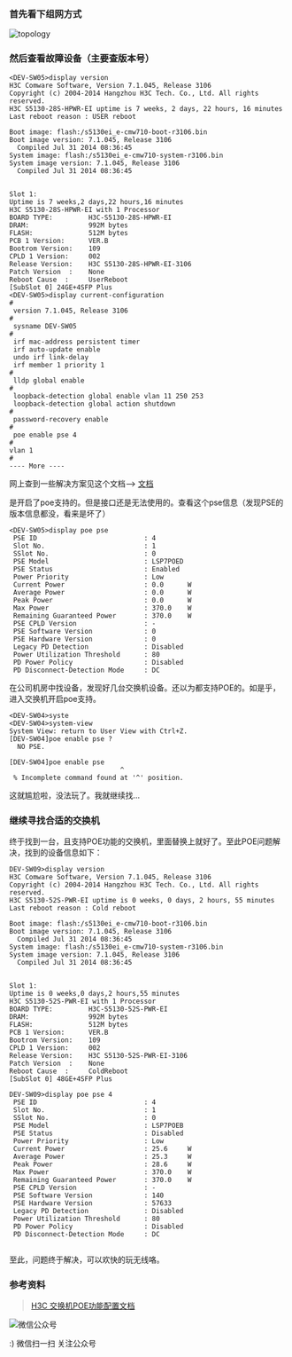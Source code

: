 <!--
author: os4uinfo
head: https://os4u.info/blog/img/sun.png
date: 2017-07-06
title: H3C的POE异常问题解决及配置
tags: Network
images: https://os4u.info/blog/img/sun.png
category: H3C
status: publish
summary: 现在公司用的无线设备是基于POE的瘦终端，接入层的交换机上POE模块运行时间久了，导致POE的电源模块出现问题，最终导致无线终端因无法通过POE供电而失联。本文主要是定位原因和解决问题而形成的。
-->


### 首先看下组网方式

![topology](https://www.os4u.info/blog/network/images/topology-1.png)


### 然后查看故障设备（主要查版本号）

```
<DEV-SW05>display version
H3C Comware Software, Version 7.1.045, Release 3106
Copyright (c) 2004-2014 Hangzhou H3C Tech. Co., Ltd. All rights reserved.
H3C S5130-28S-HPWR-EI uptime is 7 weeks, 2 days, 22 hours, 16 minutes
Last reboot reason : USER reboot

Boot image: flash:/s5130ei_e-cmw710-boot-r3106.bin
Boot image version: 7.1.045, Release 3106
  Compiled Jul 31 2014 08:36:45
System image: flash:/s5130ei_e-cmw710-system-r3106.bin
System image version: 7.1.045, Release 3106
  Compiled Jul 31 2014 08:36:45


Slot 1:
Uptime is 7 weeks,2 days,22 hours,16 minutes
H3C S5130-28S-HPWR-EI with 1 Processor
BOARD TYPE:         H3C-S5130-28S-HPWR-EI
DRAM:               992M bytes
FLASH:              512M bytes
PCB 1 Version:      VER.B
Bootrom Version:    109
CPLD 1 Version:     002
Release Version:    H3C S5130-28S-HPWR-EI-3106
Patch Version  :    None
Reboot Cause  :     UserReboot
[SubSlot 0] 24GE+4SFP Plus
<DEV-SW05>display current-configuration
#
 version 7.1.045, Release 3106
#
 sysname DEV-SW05
#
 irf mac-address persistent timer
 irf auto-update enable
 undo irf link-delay
 irf member 1 priority 1
#
 lldp global enable
#
 loopback-detection global enable vlan 11 250 253
 loopback-detection global action shutdown
#
 password-recovery enable
#
 poe enable pse 4
#
vlan 1
#
---- More ----
```
网上查到一些解决方案见这个文档--> [文档](https://www.os4u.info/blog/network/files/poe-error.pdf)


是开启了poe支持的。但是接口还是无法使用的。查看这个pse信息（发现PSE的版本信息都没，看来是坏了）

```
<DEV-SW05>display poe pse
 PSE ID                           : 4
 Slot No.                         : 1
 SSlot No.                        : 0
 PSE Model                        : LSP7POED
 PSE Status                       : Enabled
 Power Priority                   : Low
 Current Power                    : 0.0      W
 Average Power                    : 0.0      W
 Peak Power                       : 0.0      W
 Max Power                        : 370.0    W
 Remaining Guaranteed Power       : 370.0    W
 PSE CPLD Version                 : -
 PSE Software Version             : 0
 PSE Hardware Version             : 0
 Legacy PD Detection              : Disabled
 Power Utilization Threshold      : 80
 PD Power Policy                  : Disabled
 PD Disconnect-Detection Mode     : DC
```

在公司机房中找设备，发现好几台交换机设备。还以为都支持POE的。如是乎，进入交换机开启poe支持。

```
<DEV-SW04>syste
<DEV-SW04>system-view
System View: return to User View with Ctrl+Z.
[DEV-SW04]poe enable pse ?
  NO PSE.

[DEV-SW04]poe enable pse
                            ^
 % Incomplete command found at '^' position.
```
这就尴尬啦，没法玩了。我就继续找...

### 继续寻找合适的交换机

终于找到一台，且支持POE功能的交换机，里面替换上就好了。至此POE问题解决，找到的设备信息如下：

```
DEV-SW09>display version
H3C Comware Software, Version 7.1.045, Release 3106
Copyright (c) 2004-2014 Hangzhou H3C Tech. Co., Ltd. All rights reserved.
H3C S5130-52S-PWR-EI uptime is 0 weeks, 0 days, 2 hours, 55 minutes
Last reboot reason : Cold reboot

Boot image: flash:/s5130ei_e-cmw710-boot-r3106.bin
Boot image version: 7.1.045, Release 3106
  Compiled Jul 31 2014 08:36:45
System image: flash:/s5130ei_e-cmw710-system-r3106.bin
System image version: 7.1.045, Release 3106
  Compiled Jul 31 2014 08:36:45


Slot 1:
Uptime is 0 weeks,0 days,2 hours,55 minutes
H3C S5130-52S-PWR-EI with 1 Processor
BOARD TYPE:         H3C-S5130-52S-PWR-EI
DRAM:               992M bytes
FLASH:              512M bytes
PCB 1 Version:      VER.B
Bootrom Version:    109
CPLD 1 Version:     002
Release Version:    H3C S5130-52S-PWR-EI-3106
Patch Version  :    None
Reboot Cause  :     ColdReboot
[SubSlot 0] 48GE+4SFP Plus

DEV-SW09>display poe pse 4
 PSE ID                           : 4
 Slot No.                         : 1
 SSlot No.                        : 0
 PSE Model                        : LSP7POEB
 PSE Status                       : Disabled
 Power Priority                   : Low
 Current Power                    : 25.6     W
 Average Power                    : 25.3     W
 Peak Power                       : 28.6     W
 Max Power                        : 370.0    W
 Remaining Guaranteed Power       : 370.0    W
 PSE CPLD Version                 : -
 PSE Software Version             : 140
 PSE Hardware Version             : 57633
 Legacy PD Detection              : Disabled
 Power Utilization Threshold      : 80
 PD Power Policy                  : Disabled
 PD Disconnect-Detection Mode     : DC
 
```

至此，问题终于解决，可以欢快的玩无线咯。

### 参考资料

> [H3C 交换机POE功能配置文档](https://www.os4u.info/blog/network/files/H3C-SWITCH-POE-Config.pdf)


![微信公众号](https://www.os4u.info/wx.jpg) 

:) 微信扫一扫 关注公众号 